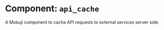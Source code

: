 # Component: `api_cache`

A Mokuji component to cache API requests to external services server side.